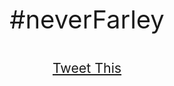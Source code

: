 <head><title>never.farley.</title></head>
<div style="width: 100%;">
  <p style="text-align: center;margin-top: 18%;font-size: 30pt;">#neverFarley</p>
  <p style="text-align: center;font-size: 16pt;"><a class="twitter-share-button" href="https://twitter.com/intent/tweet?hashtags=neverfarley&url=http%3A%2F%2Fhashtagneverfarley.com&via=mutmatt">Tweet This</a></p>
</div>
